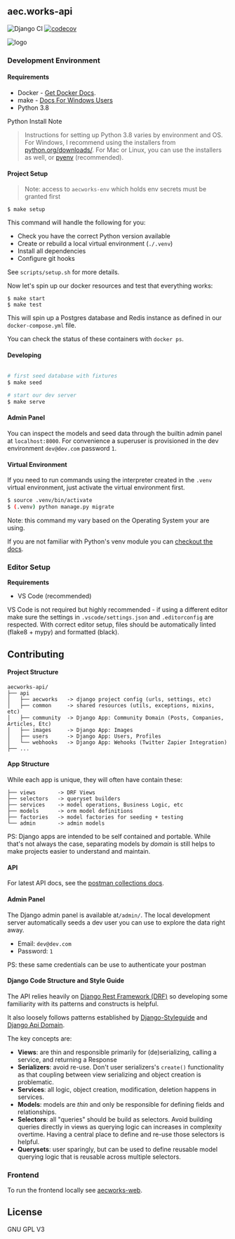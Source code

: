 ## aec.works-api

![Django CI](https://github.com/aecworks/aec.works-api/workflows/Django%20CI/badge.svg)
[![codecov](https://codecov.io/gh/aecworks/aec.works-api/branch/master/graph/badge.svg?token=RJ7ZNWGNBQ)](undefined)

![logo](https://aec.works/img/logo-black.10fa9bc4.svg)

### Development Environment

#### Requirements

- Docker - [Get Docker Docs](https://docs.docker.com/get-docker/).
- make - [Docs For Windows Users](https://stackoverflow.com/a/32127632/4411196)
- Python 3.8

Python Install Note

> Instructions for setting up Python 3.8 varies by environment and OS.
> For Windows, I recommend using the installers from [python.org/downloads/](https://www.python.org/downloads/). For Mac or Linux, you can use the installers as well, or [pyenv](https://github.com/pyenv/pyenv) (recommended).

#### Project Setup

> Note: access to `aecworks-env` which holds env secrets must be granted first

```
$ make setup
```

This command will handle the following for you:

- Check you have the correct Python version available
- Create or rebuild a local virtual environment (`./.venv`)
- Install all dependencies
- Configure git hooks

See `scripts/setup.sh` for more details.

Now let's spin up our docker resources and test that everything works:

```
$ make start
$ make test
```

This will spin up a Postgres database and Redis instance as defined in
our `docker-compose.yml` file.

You can check the status of these containers with `docker ps`.

#### Developing

```bash

# first seed database with fixtures
$ make seed

# start our dev server
$ make serve

```

#### Admin Panel

You can inspect the models and seed data through the builtin admin panel at `localhost:8000`.
For convenience a superuser is provisioned in the dev environment `dev@dev.com` password `1`.

#### Virtual Environment

If you need to run commands using the interpreter created in the `.venv` virtual environment, just activate the virtual environment first.

```bash
$ source .venv/bin/activate
$ (.venv) python manage.py migrate
```

Note: this command my vary based on the Operating System your are using.


If you are not familiar with Python's venv module you can [checkout the docs](https://packaging.python.org/guides/installing-using-pip-and-virtual-environments/#activating-a-virtual-environment).

### Editor Setup

**Requirements**

- VS Code (recommended)

VS Code is not required but highly recommended - if using a different editor make sure the settings in `.vscode/settings.json` and `.editorconfig` are respected.
With correct editor setup, files should be automatically linted (flake8 + mypy) and formatted (black).

## Contributing

#### Project Structure

```
aecworks-api/
├── api
│   ├── aecworks   -> django project config (urls, settings, etc)
│   ├── common     -> shared resources (utils, exceptions, mixins, etc)
│   ├── community  -> Django App: Community Domain (Posts, Companies, Articles, Etc)
│   ├── images     -> Django App: Images
│   ├── users      -> Django App: Users, Profiles
│   └── webhooks   -> Django App: Wehooks (Twitter Zapier Integration)
├── ...
```

#### App Structure

While each app is unique, they will often have contain these:

```
├── views       -> DRF Views
├── selectors   -> queryset builders
├── services    -> model operations, Business Logic, etc
├── models      -> orm model definitions
├── factories   -> model factories for seeding + testing
└── admin       -> admin models
```

PS: Django apps are intended to be self contained and portable. While that's not always the case, separating models by _domain_ is still helps to make projects easier to understand and maintain.

#### API

For latest API docs, see the [postman collections docs](https://documenter.getpostman.com/view/1727228/Szt79Vv8).

#### Admin Panel

The Django admin panel is available at`/admin/`. The local development server automatically seeds a dev user you can use to explore the data right away.

- Email: `dev@dev.com`
- Password: `1`

PS: these same credentials can be use to authenticate your postman

#### Django Code Structure and Style Guide

The API relies heavily on [Django Rest Framework (DRF)](https://www.django-rest-framework.org/) so developing some familiarity with its patterns and constructs is helpful.

It also loosely follows patterns established by [Django-Styleguide](https://github.com/HackSoftware/Django-Styleguide) and [Django Api Domain](https://phalt.github.io/django-api-domains/styleguide/).

The key concepts are:

- **Views**: are thin and responsible primarily for (de)serializing, calling a service, and returning a Response
- **Serializers**: avoid re-use. Don't user serializers's `create()` functionality as that coupling between view serializing and object creation is problematic.
- **Services**: all logic, object creation, modification, deletion happens in services.
- **Models**: models are _thin_ and only be responsible for defining fields and relationships.
- **Selectors**: all "queries" should be build as selectors. Avoid building queries directly in views as querying logic can increases in complexity overtime. Having a central place to define and re-use those selectors is helpful.
- **Querysets**: user sparingly, but can be used to define reusable model querying logic that is reusable across multiple selectors.

### Frontend

To run the frontend locally see [aecworks-web](https://github.com/aecworks/aec.works-web).

## License

GNU GPL V3
